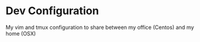 # Dev Configuration

My vim and tmux configuration to share between my office (Centos) and my home (OSX)
